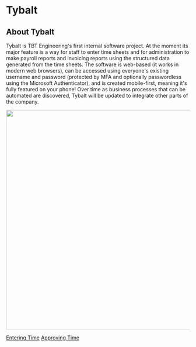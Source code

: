 # Tybalt

## About Tybalt

Tybalt is TBT Engineering's first internal software project. At the moment its major feature is a way for staff to enter time sheets and for administration to make payroll reports and invoicing reports using the structured data generated from the time sheets. The software is web-based (it works in modern web browsers), can be accessed using everyone's existing username and password (protected by MFA and optionally passwordless using the Microsoft Authenticator), and is created mobile-first, meaning it's fully featured on your phone! Over time as business processes that can be automated are discovered, Tybalt will be updated to integrate other parts of the company.

<p align="center">
  <img width="600px" src="https://github.com/stamler/tbte-docs/blob/master/tybalt-images/home.png">
</p>

[Entering Time](https://github.com/stamler/tbte-docs/blob/master/tybalt-images/tybalt-entering-time.md)
[Approving Time](https://github.com/stamler/tbte-docs/blob/master/tybalt-images/tybalt-approving-time.md)